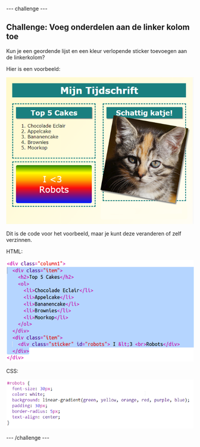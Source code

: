 \--- challenge \---

## Challenge: Voeg onderdelen aan de linker kolom toe

Kun je een geordende lijst en een kleur verlopende sticker toevoegen aan de linkerkolom?

Hier is een voorbeeld:

![screenshot](images/magazine-challenge1-example.png)

Dit is de code voor het voorbeeld, maar je kunt deze veranderen of zelf verzinnen.

HTML:

![screenshot](images/magazine-challenge1.png)

CSS:

![screenshot](images/magazine-challenge1-style.png)

\--- /challenge \---
